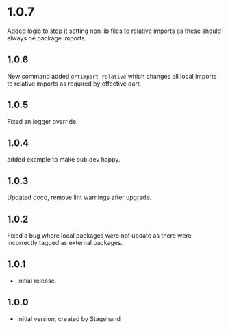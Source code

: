 # 1.0.7

Added logic to stop it setting non lib files to relative imports as these should always be package imports.
## 1.0.6
New command added `drtimport relative` which changes all local imports to relative imports as required by effective dart.

## 1.0.5
Fixed an logger override.

## 1.0.4
added example to make pub.dev happy.

## 1.0.3
Updated doco, remove lint warnings after upgrade.

## 1.0.2
Fixed a bug where local packages were not update as there were incorrectly tagged as external packages.

## 1.0.1

- Initial release.

## 1.0.0

- Initial version, created by Stagehand
